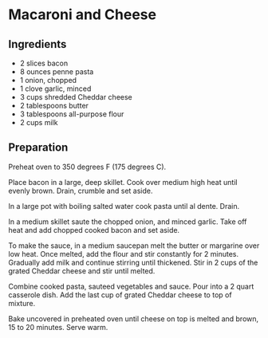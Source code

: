 # Macaroni and Cheese

## Ingredients

- 2 slices bacon
- 8 ounces penne pasta
- 1 onion, chopped
- 1 clove garlic, minced
- 3 cups shredded Cheddar cheese
- 2 tablespoons butter
- 3 tablespoons all-purpose flour
- 2 cups milk 

## Preparation

Preheat oven to 350 degrees F (175 degrees C).

Place bacon in a large, deep skillet. Cook over medium high heat until evenly brown. Drain, crumble and set aside.

In a large pot with boiling salted water cook pasta until al dente. Drain.

In a medium skillet saute the chopped onion, and minced garlic. Take off heat and add chopped cooked bacon and set aside.

To make the sauce, in a medium saucepan melt the butter or margarine over low heat. Once melted, add the flour and stir constantly for 2 minutes. Gradually add milk and continue stirring until thickened. Stir in 2 cups of the grated Cheddar cheese and stir until melted.

Combine cooked pasta, sauteed vegetables and sauce. Pour into a 2 quart casserole dish. Add the last cup of grated Cheddar cheese to top of mixture.

Bake uncovered in preheated oven until cheese on top is melted and brown, 15 to 20 minutes. Serve warm.
